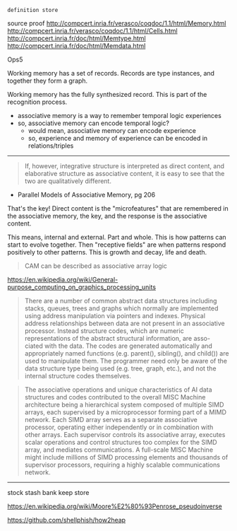
```
definition store
```

source proof
  http://compcert.inria.fr/verasco/coqdoc/1.1/html/Memory.html
  http://compcert.inria.fr/verasco/coqdoc/1.1/html/Cells.html
  http://compcert.inria.fr/doc/html/Memtype.html
  http://compcert.inria.fr/doc/html/Memdata.html

Ops5

Working memory has a set of records. Records are type instances, and together they form a graph.

Working memory has the fully synthesized record. This is part of the recognition process.

- associative memory is a way to remember temporal logic experiences
- so, associative memory can encode temporal logic?
  - would mean, associative memory can encode experience
  - so, experience and memory of experience can be encoded in relations/triples

---

> If, however, integrative structure is interpreted as direct content, and elaborative structure as associative content, it is easy to see that the two are qualitatively different.
- Parallel Models of Associative Memory, pg 206

That's the key! Direct content is the "microfeatures" that are remembered in the associative memory, the key, and the response is the associative content.

This means, internal and external. Part and whole. This is how patterns can start to evolve together. Then "receptive fields" are when patterns respond positively to other patterns. This is growth and decay, life and death.

> CAM can be described as associative array logic

https://en.wikipedia.org/wiki/General-purpose_computing_on_graphics_processing_units

> There are a number of common abstract data structures including stacks, queues, trees and graphs which normally are implemented using address manipulation via pointers and indexes. Physical address relationships between data are not present in an associative processor. Instead structure codes, which are numeric representations of the abstract structural information, are asso- ciated with the data. The codes are generated automatically and appropriately named functions (e.g. parent(), sibling(), and child()) are used to manipulate them. The programmer need only be aware of the data structure type being used (e.g. tree, graph, etc.), and not the internal structure codes themselves.

> The
associative operations and unique characteristics of AI data structures and codes contributed to the overall
MISC Machine architecture being a hierarchical system composed of multiple SIMD arrays, each supervised
by a microprocessor forming part of a MIMD network. Each SIMD array serves as a separate associative
processor, operating either independently or in combination with other arrays. Each supervisor controls its
associative array, executes scalar operations and control structures too complex for the SIMD array, and
mediates communications. A full-scale MISC Machine might include millions of SIMD processing elements
and thousands of supervisor processors, requiring a highly scalable communications network.

---

stock
stash
bank
keep
store

https://en.wikipedia.org/wiki/Moore%E2%80%93Penrose_pseudoinverse

https://github.com/shellphish/how2heap

